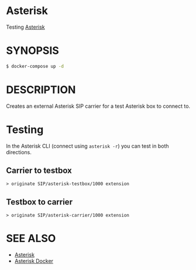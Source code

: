 # Asterisk
Testing [Asterisk]

# SYNOPSIS

```sh
$ docker-compose up -d
```

# DESCRIPTION

Creates an external Asterisk SIP carrier for a test Asterisk box to connect to.

# Testing

In the Asterisk CLI (connect using `asterisk -r`) you can test in both
directions.


## Carrier to testbox
```
> originate SIP/asterisk-testbox/1000 extension
```

## Testbox to carrier

```
> originate SIP/asterisk-carrier/1000 extension
```

# SEE ALSO
* [Asterisk]
* [Asterisk Docker](https://github.com/dougbtv/docker-asterisk/blob/master/asterisk/13/Dockerfile/)

[Asterisk]: https://www.asterisk.org/
